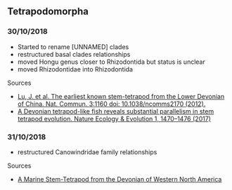 ## Tetrapodomorpha

### 30/10/2018

- Started to rename [UNNAMED] clades
- restructured basal clades relationships
- moved Hongu genus closer to Rhizodontida but status is unclear
- moved Rhizodontidae into Rhizodontida

Sources
- [Lu, J. et al. The earliest known stem-tetrapod from the Lower Devonian of China. Nat. Commun. 3:1160 doi: 10.1038/ncomms2170 (2012).](https://www.nature.com/articles/ncomms2170)
- [A Devonian tetrapod-like fish reveals substantial parallelism in stem tetrapod evolution. Nature Ecology & Evolution 1, 1470–1476 (2017) ](https://www.nature.com/articles/s41559-017-0293-5)

### 31/10/2018

- restructured Canowindridae family relationships

Sources
- [A Marine Stem-Tetrapod from the Devonian of Western North America](https://journals.plos.org/plosone/article?id=10.1371/journal.pone.0033683)


